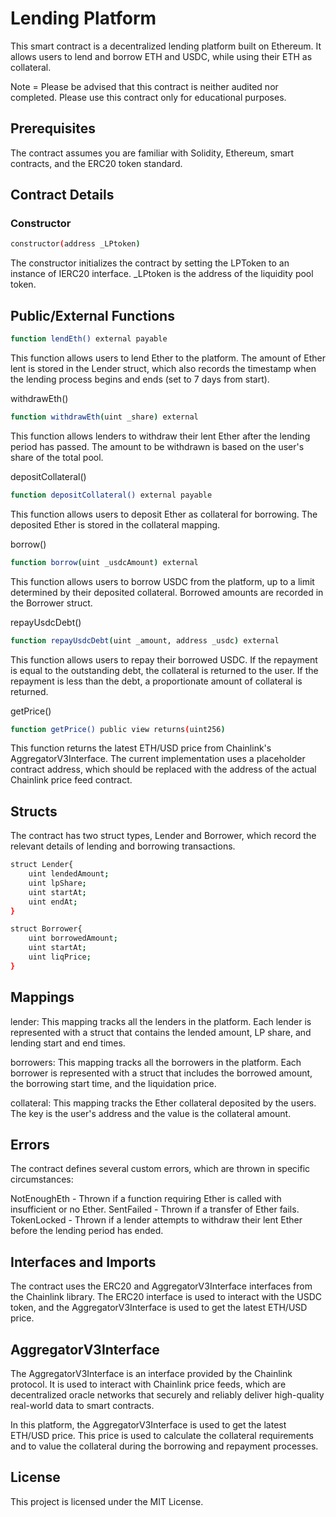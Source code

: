 # Lending Platform

This smart contract is a decentralized lending platform built on Ethereum. It allows users to lend and borrow ETH and USDC, while using their ETH as collateral.

Note = Please be advised that this contract is neither audited nor completed. Please use this contract only for educational purposes.

## Prerequisites

The contract assumes you are familiar with Solidity, Ethereum, smart contracts, and the ERC20 token standard.

## Contract Details

### Constructor

```bash
constructor(address _LPtoken)
```

The constructor initializes the contract by setting the LPToken to an instance of IERC20 interface. \_LPtoken is the address of the liquidity pool token.

## Public/External Functions

```bash
function lendEth() external payable
```

This function allows users to lend Ether to the platform. The amount of Ether lent is stored in the Lender struct, which also records the timestamp when the lending process begins and ends (set to 7 days from start).

withdrawEth()

```bash
function withdrawEth(uint _share) external
```

This function allows lenders to withdraw their lent Ether after the lending period has passed. The amount to be withdrawn is based on the user's share of the total pool.

depositCollateral()

```bash
function depositCollateral() external payable
```

This function allows users to deposit Ether as collateral for borrowing. The deposited Ether is stored in the collateral mapping.

borrow()

```bash
function borrow(uint _usdcAmount) external
```

This function allows users to borrow USDC from the platform, up to a limit determined by their deposited collateral. Borrowed amounts are recorded in the Borrower struct.

repayUsdcDebt()

```bash
function repayUsdcDebt(uint _amount, address _usdc) external
```

This function allows users to repay their borrowed USDC. If the repayment is equal to the outstanding debt, the collateral is returned to the user. If the repayment is less than the debt, a proportionate amount of collateral is returned.

getPrice()

```bash
function getPrice() public view returns(uint256)
```

This function returns the latest ETH/USD price from Chainlink's AggregatorV3Interface. The current implementation uses a placeholder contract address, which should be replaced with the address of the actual Chainlink price feed contract.

## Structs

The contract has two struct types, Lender and Borrower, which record the relevant details of lending and borrowing transactions.

```bash
struct Lender{
    uint lendedAmount;
    uint lpShare;
    uint startAt;
    uint endAt;
}

struct Borrower{
    uint borrowedAmount;
    uint startAt;
    uint liqPrice;
}
```

## Mappings

lender: This mapping tracks all the lenders in the platform. Each lender is represented with a struct that contains the lended amount, LP share, and lending start and end times.

borrowers: This mapping tracks all the borrowers in the platform. Each borrower is represented with a struct that includes the borrowed amount, the borrowing start time, and the liquidation price.

collateral: This mapping tracks the Ether collateral deposited by the users. The key is the user's address and the value is the collateral amount.

## Errors

The contract defines several custom errors, which are thrown in specific circumstances:

NotEnoughEth - Thrown if a function requiring Ether is called with insufficient or no Ether.
SentFailed - Thrown if a transfer of Ether fails.
TokenLocked - Thrown if a lender attempts to withdraw their lent Ether before the lending period has ended.

## Interfaces and Imports

The contract uses the ERC20 and AggregatorV3Interface interfaces from the Chainlink library. The ERC20 interface is used to interact with the USDC token, and the AggregatorV3Interface is used to get the latest ETH/USD price.

## AggregatorV3Interface

The AggregatorV3Interface is an interface provided by the Chainlink protocol. It is used to interact with Chainlink price feeds, which are decentralized oracle networks that securely and reliably deliver high-quality real-world data to smart contracts.

In this platform, the AggregatorV3Interface is used to get the latest ETH/USD price. This price is used to calculate the collateral requirements and to value the collateral during the borrowing and repayment processes.

## License

This project is licensed under the MIT License.
